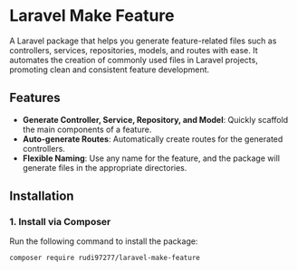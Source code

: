 # Laravel Make Feature

A Laravel package that helps you generate feature-related files such as controllers, services, repositories, models, and routes with ease. It automates the creation of commonly used files in Laravel projects, promoting clean and consistent feature development.

## Features

- **Generate Controller, Service, Repository, and Model**: Quickly scaffold the main components of a feature.
- **Auto-generate Routes**: Automatically create routes for the generated controllers.
- **Flexible Naming**: Use any name for the feature, and the package will generate files in the appropriate directories.

## Installation

### 1. Install via Composer

Run the following command to install the package:

```bash
composer require rudi97277/laravel-make-feature
```
